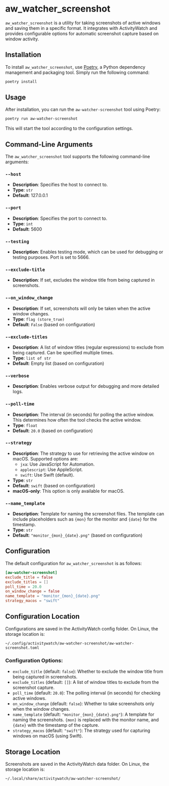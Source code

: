 # aw_watcher_screenshot

`aw_watcher_screenshot` is a utility for taking screenshots of active windows
and saving them in a specific format. It integrates with ActivityWatch and
provides configurable options for automatic screenshot capture based on window
activity.

## Installation

To install `aw_watcher_screenshot`, use [Poetry](https://python-poetry.org/), a
Python dependency management and packaging tool. Simply run the following
command:

```bash
poetry install
```

## Usage

After installation, you can run the `aw-watcher-screenshot` tool using Poetry:

```bash
poetry run aw-watcher-screenshot
```

This will start the tool according to the configuration settings.


## Command-Line Arguments

The `aw_watcher_screenshot` tool supports the following command-line arguments:

### `--host`
- **Description**: Specifies the host to connect to.
- **Type**: `str`
- **Default**: 127.0.0.1

### `--port`
- **Description**: Specifies the port to connect to.
- **Type**: `int`
- **Default**: 5600

### `--testing`
- **Description**: Enables testing mode, which can be used for debugging or testing purposes. Port is set to 5666.

### `--exclude-title`
- **Description**: If set, excludes the window title from being captured in screenshots.

### `--on_window_change`
- **Description**: If set, screenshots will only be taken when the active window changes.
- **Type**: `flag (store_true)`
- **Default**: `False` (based on configuration)

### `--exclude-titles`
- **Description**: A list of window titles (regular expressions) to exclude from being captured. Can be specified multiple times.
- **Type**: `list of str`
- **Default**: Empty list (based on configuration)

### `--verbose`
- **Description**: Enables verbose output for debugging and more detailed logs.

### `--poll-time`
- **Description**: The interval (in seconds) for polling the active window. This determines how often the tool checks the active window.
- **Type**: `float`
- **Default**: `20.0` (based on configuration)

### `--strategy`
- **Description**: The strategy to use for retrieving the active window on macOS. Supported options are:
  - `jxa`: Use JavaScript for Automation.
  - `applescript`: Use AppleScript.
  - `swift`: Use Swift (default).
- **Type**: `str`
- **Default**: `swift` (based on configuration)
- **macOS-only**: This option is only available for macOS.

### `--name_template`
- **Description**: Template for naming the screenshot files. The template can include placeholders such as `{mon}` for the monitor and `{date}` for the timestamp.
- **Type**: `str`
- **Default**: `"monitor_{mon}_{date}.png"` (based on configuration)

## Configuration

The default configuration for `aw_watcher_screenshot` is as follows:

```toml
[aw-watcher-screenshot]
exclude_title = false
exclude_titles = []
poll_time = 20.0
on_window_change = false
name_template = "monitor_{mon}_{date}.png"
strategy_macos = "swift"
```

## Configuration Location

Configurations are saved in the ActivityWatch config folder. On Linux, the storage location is:

```
~/.config/activitywatch/aw-watcher-screenshot/aw-watcher-screenshot.toml
```

### Configuration Options:

- `exclude_title` (default: `false`): Whether to exclude the window title from being captured in screenshots.
- `exclude_titles` (default: `[]`): A list of window titles to exclude from the screenshot capture.
- `poll_time` (default: `20.0`): The polling interval (in seconds) for checking active windows.
- `on_window_change` (default: `false`): Whether to take screenshots only when the window changes.
- `name_template` (default: `"monitor_{mon}_{date}.png"`): A template for naming the screenshots. `{mon}` is replaced with the monitor name, and `{date}` with the timestamp of the capture.
- `strategy_macos` (default: `"swift"`): The strategy used for capturing windows on macOS (using Swift).

## Storage Location

Screenshots are saved in the ActivityWatch data folder. On Linux, the storage location is:

```
~/.local/share/activitywatch/aw-watcher-screenshot/
```
